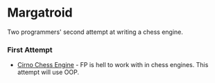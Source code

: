 
# Margatroid
Two programmers' second attempt at writing a chess engine.

### First Attempt
  - [Cirno Chess Engine](<https://github.com/DoormatIka/cirno-chess-engine>) - FP is hell to work with in chess engines. This attempt will use OOP.
